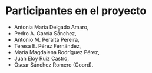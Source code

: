 # Participantes en el proyecto
* Antonia María Delgado Amaro, 
* Pedro A. García Sánchez, 
* Antonio M. Peralta Pereira, 
* Teresa E. Pérez Fernández, 
* María Magdalena Rodríguez Pérez, 
* Juan Eloy Ruiz Castro,
* Óscar Sánchez Romero (Coord).
